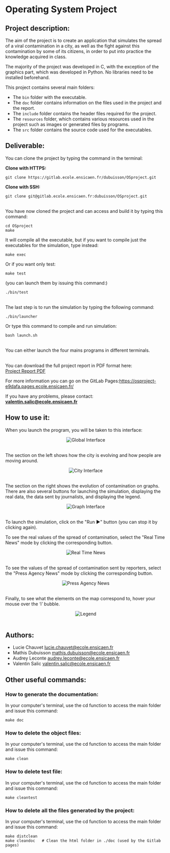 # Operating System Project

## **Project description:**

The aim of the project is to create an application that simulates the spread of a viral contamination in a city, as well as the fight against this contamination by some of its citizens, in order to put into practice the knowledge acquired in class.

The majority of the project was developed in C, with the exception of the graphics part, which was developed in Python. No libraries need to be installed beforehand.

This project contains several main folders:

- The `bin` folder with the executable.
- The `doc` folder contains information on the files used in the project and the report.
- The `include` folder contains the header files required for the project.
- The `resources` folder, which contains various resources used in the project such as images or generated files by programs.
- The `src` folder contains the source code used for the executables.


## **Deliverable:**

You can clone the project by typing the command in the terminal:

**Clone with HTTPS:**
```
git clone https://gitlab.ecole.ensicaen.fr/dubuisson/OSproject.git
```
**Clone with SSH:**
```
git clone git@gitlab.ecole.ensicaen.fr:dubuisson/OSproject.git
```

\
You have now cloned the project and can access and build it by typing this command:
```
cd OSproject
make
```

It will compile all the executable, but if you want to compile just the executables for the simulation, type instead:
```
make exec
```
Or if you want only test:
```
make test
```
(you can launch them by issuing this command:)
```
./bin/test
```

\
The last step is to run the simulation by typing the following command:
```
./bin/launcher
```

Or type this command to compile and run simulation:
```
bash launch.sh 
```

\
You can either launch the four mains programs in different terminals.

\
You can download the full project report in PDF format here:  
[Project Report PDF](doc/Project_Report.pdf)

For more information you can go on the GitLab Pages:https://osproject-e9dafa.pages.ecole.ensicaen.fr/

If you have any problems, please contact: 
**valentin.salic@ecole.ensicaen.fr**


## **How to use it:**

When you launch the program, you will be taken to this interface:

<div align="center"> 
    <img src="./resources/img_readme/global_interface.png" alt="Global Interface" style="max-width:80%; "> 
</div> <br>

The section on the left shows how the city is evolving and how people are moving around.

<div align="center"> 
    <img src="./resources/img_readme/city_interface.png" alt="City Interface" style="max-width:80%;"> 
</div> <br>

The section on the right shows the evolution of contamination on graphs. There are also several buttons for launching the simulation, displaying the real data, the data sent by journalists, and displaying the legend.

<div align="center"> 
    <img src="./resources/img_readme/graph_interface.png" alt="Graph Interface" style="max-width:80%;">
</div> <br>

To launch the simulation, click on the "Run ▶" button (you can stop it by clicking again).

To see the real values of the spread of contamination, select the "Real Time News" mode by clicking the corresponding button.

<div align="center"> 
    <img src="./resources/img_readme/real_time_news.png" alt="Real Time News" style="max-width:80%;">
</div> <br>

To see the values of the spread of contamination sent by reporters, select the "Press Agency News" mode by clicking  the corresponding button.

<div align="center"> 
    <img src="./resources/img_readme/press_agency_news.png" alt="Press Agency News" style="max-width:80%; "> 
</div> <br>

Finally, to see what the elements on the map correspond to, hover your mouse over the ‘i’ bubble.

<div align="center"> 
    <img src="./resources/img_readme/legend.png" alt="Legend" style="max-width:80%; "> 
</div> <br>


## **Authors:**

- Lucie Chauvet <lucie.chauvet@ecole.ensicaen.fr>
- Mathis Dubuisson <mathis.dubuisson@ecole.ensicaen.fr>
- Audrey Leconte <audrey.leconte@ecole.ensicaen.fr>
- Valentin Salic <valentin.salic@ecole.ensicaen.fr>


## **Other useful commands:**

### **How to generate the documentation:**

In your computer's terminal, use the cd function to access the main folder and issue this command:
```
make doc
```


### **How to delete the object files:**

In your computer's terminal, use the cd function to access the main folder and issue this command:
```
make clean
```


### **How to delete test file:**

In your computer's terminal, use the cd function to access the main folder and issue this command:
```
make cleantest
```


### **How to delete all the files generated by the project:**

In your computer's terminal, use the cd function to access the main folder and issue this command:
```
make distclean
make cleandoc   # Clean the html folder in ./doc (used by the Gitlab pages)
```


